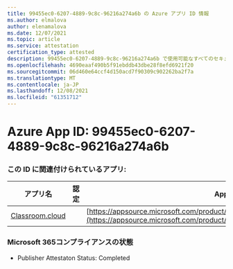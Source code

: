```yaml
---
title: 99455ec0-6207-4889-9c8c-96216a274a6b の Azure アプリ ID 情報
ms.author: elmalova
author: elenamalova
ms.date: 12/07/2021
ms.topic: article
ms.service: attestation
certification_type: attested
description: 99455ec0-6207-4889-9c8c-96216a274a6b で使用可能なすべてのセキュリティおよびコンプライアンス情報。
ms.openlocfilehash: 4690eaaf490b5f91ebddb43dbe28f8efd6921f20
ms.sourcegitcommit: 06d460e64ccf4d150acd7f90309c902262ba2f7a
ms.translationtype: MT
ms.contentlocale: ja-JP
ms.lasthandoff: 12/08/2021
ms.locfileid: "61351712"
---
```

# <a name="azure-app-id-99455ec0-6207-4889-9c8c-96216a274a6b"></a>Azure App ID: 99455ec0-6207-4889-9c8c-96216a274a6b


### <a name="apps-associated-with-this-id"></a>この ID に関連付けられているアプリ:
| **アプリ名** | **認定** | **AppSource での表示** |
|--------------|---------------|-----------------------|
| [Classroom.cloud](https://docs.microsoft.com/microsoft-365-app-certification/forward/netsupportltd1595255396224.classroom_cloud) |  | [https://appsource.microsoft.com/product/office/netsupportltd1595255396224.classroom_cloud](https://appsource.microsoft.com/product/office/netsupportltd1595255396224.classroom_cloud) |

### <a name="microsoft-365-app-compliance-status"></a>Microsoft 365コンプライアンスの状態
- Publisher Attestaton Status: Completed
